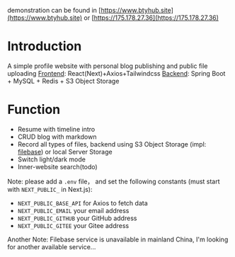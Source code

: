 demonstration can be found in [https://www.btyhub.site](https://www.btyhub.site) or [https://175.178.27.36](https://175.178.27.36)
# Introduction
A simple profile website with personal blog publishing and public file uploading
[Frontend](https://github.com/bty834/profile-nextjs): React(Next)+Axios+Tailwindcss
[Backend](https://github.com/bty834/profile-spring-boot): Spring Boot + MySQL + Redis + S3 Object Storage

# Function
- Resume with timeline intro
- CRUD blog with markdown
- Record all types of files, backend using S3 Object Storage (impl: [filebase](https://filebase.com/)) or local Server Storage 
- Switch light/dark mode
- Inner-website search(todo)

Note: please add a `.env` file， and set the following constants (must start with `NEXT_PUBLIC_` in Next.js):
- `NEXT_PUBLIC_BASE_API` for Axios to fetch data
- `NEXT_PUBLIC_EMAIL` your email address
- `NEXT_PUBLIC_GITHUB` your GitHub address
- `NEXT_PUBLIC_GITEE` your Gitee address

Another Note: Filebase service is unavailable in mainland China, I'm looking for another available service...